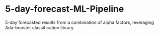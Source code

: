 # 5-day-forecast-ML-Pipeline
5-day forecasted results from a combination of alpha factors, leveraging Ada-booster classification library.
